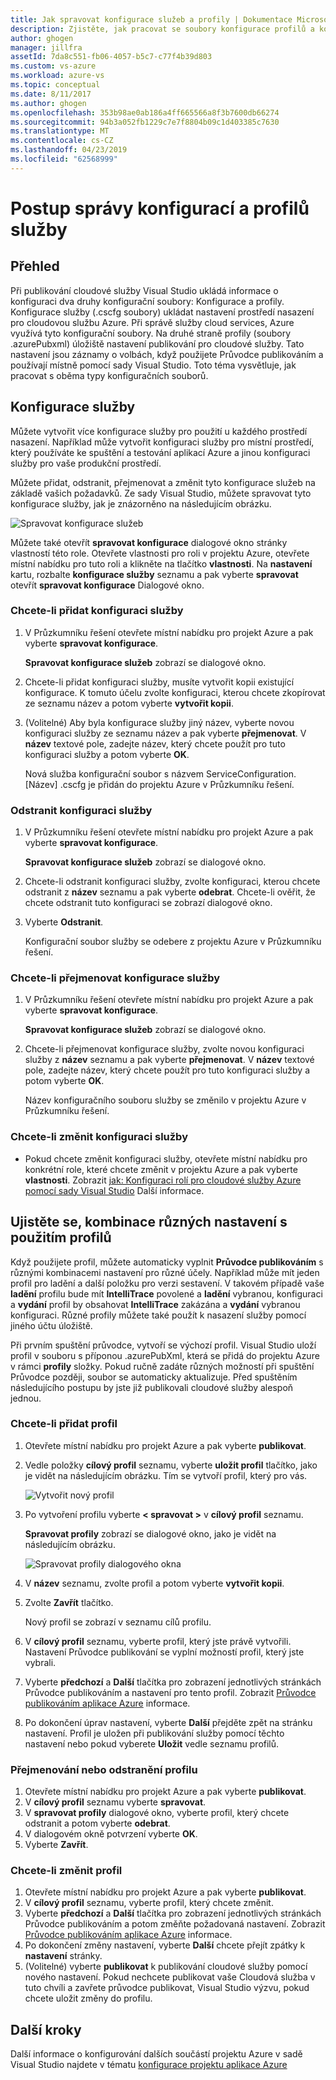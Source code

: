 ```yaml
---
title: Jak spravovat konfigurace služeb a profily | Dokumentace Microsoftu
description: Zjistěte, jak pracovat se soubory konfigurace profilů a konfigurace služby | které ukládání nastavení prostředí nasazení a nastavení publikování pro cloudové služby.
author: ghogen
manager: jillfra
assetId: 7da8c551-fb06-4057-b5c7-c77f4b39d803
ms.custom: vs-azure
ms.workload: azure-vs
ms.topic: conceptual
ms.date: 8/11/2017
ms.author: ghogen
ms.openlocfilehash: 353b98ae0ab186a4ff665566a8f3b7600db66274
ms.sourcegitcommit: 94b3a052fb1229c7e7f8804b09c1d403385c7630
ms.translationtype: MT
ms.contentlocale: cs-CZ
ms.lasthandoff: 04/23/2019
ms.locfileid: "62568999"
---
```

# <a name="how-to-manage-service-configurations-and-profiles"></a>Postup správy konfigurací a profilů služby
## <a name="overview"></a>Přehled
Při publikování cloudové služby Visual Studio ukládá informace o konfiguraci dva druhy konfigurační soubory: Konfigurace a profily. Konfigurace služby (.cscfg soubory) ukládat nastavení prostředí nasazení pro cloudovou službu Azure. Při správě služby cloud services, Azure využívá tyto konfigurační soubory. Na druhé straně profily (soubory .azurePubxml) úložiště nastavení publikování pro cloudové služby. Tato nastavení jsou záznamy o volbách, když použijete Průvodce publikováním a používají místně pomocí sady Visual Studio. Toto téma vysvětluje, jak pracovat s oběma typy konfiguračních souborů.

## <a name="service-configurations"></a>Konfigurace služby
Můžete vytvořit více konfigurace služby pro použití u každého prostředí nasazení. Například může vytvořit konfiguraci služby pro místní prostředí, který používáte ke spuštění a testování aplikací Azure a jinou konfiguraci služby pro vaše produkční prostředí.

Můžete přidat, odstranit, přejmenovat a změnit tyto konfigurace služeb na základě vašich požadavků. Ze sady Visual Studio, můžete spravovat tyto konfigurace služby, jak je znázorněno na následujícím obrázku.

![Spravovat konfigurace služeb](./media/vs-azure-tools-service-configurations-and-profiles-how-to-manage/manage-service-config.png)

Můžete také otevřít **spravovat konfigurace** dialogové okno stránky vlastností této role. Otevřete vlastnosti pro roli v projektu Azure, otevřete místní nabídku pro tuto roli a klikněte na tlačítko **vlastnosti**. Na **nastavení** kartu, rozbalte **konfigurace služby** seznamu a pak vyberte **spravovat** otevřít **spravovat konfigurace** Dialogové okno.

### <a name="to-add-a-service-configuration"></a>Chcete-li přidat konfiguraci služby
1. V Průzkumníku řešení otevřete místní nabídku pro projekt Azure a pak vyberte **spravovat konfigurace**.

    **Spravovat konfigurace služeb** zobrazí se dialogové okno.
2. Chcete-li přidat konfiguraci služby, musíte vytvořit kopii existující konfigurace. K tomuto účelu zvolte konfiguraci, kterou chcete zkopírovat ze seznamu název a potom vyberte **vytvořit kopii**.
3. (Volitelné) Aby byla konfigurace služby jiný název, vyberte novou konfiguraci služby ze seznamu název a pak vyberte **přejmenovat**. V **název** textové pole, zadejte název, který chcete použít pro tuto konfiguraci služby a potom vyberte **OK**.

    Nová služba konfigurační soubor s názvem ServiceConfiguration. [Název] .cscfg je přidán do projektu Azure v Průzkumníku řešení.

### <a name="to-delete-a-service-configuration"></a>Odstranit konfiguraci služby
1. V Průzkumníku řešení otevřete místní nabídku pro projekt Azure a pak vyberte **spravovat konfigurace**.

    **Spravovat konfigurace služeb** zobrazí se dialogové okno.
2. Chcete-li odstranit konfiguraci služby, zvolte konfiguraci, kterou chcete odstranit z **název** seznamu a pak vyberte **odebrat**. Chcete-li ověřit, že chcete odstranit tuto konfiguraci se zobrazí dialogové okno.
3. Vyberte **Odstranit**.

     Konfigurační soubor služby se odebere z projektu Azure v Průzkumníku řešení.

### <a name="to-rename-a-service-configuration"></a>Chcete-li přejmenovat konfigurace služby
1. V Průzkumníku řešení otevřete místní nabídku pro projekt Azure a pak vyberte **spravovat konfigurace**.

    **Spravovat konfigurace služeb** zobrazí se dialogové okno.
2. Chcete-li přejmenovat konfigurace služby, zvolte novou konfiguraci služby z **název** seznamu a pak vyberte **přejmenovat**. V **název** textové pole, zadejte název, který chcete použít pro tuto konfiguraci služby a potom vyberte **OK**.

    Název konfiguračního souboru služby se změnilo v projektu Azure v Průzkumníku řešení.

### <a name="to-change-a-service-configuration"></a>Chcete-li změnit konfiguraci služby
* Pokud chcete změnit konfiguraci služby, otevřete místní nabídku pro konkrétní role, které chcete změnit v projektu Azure a pak vyberte **vlastnosti**. Zobrazit [jak: Konfiguraci rolí pro cloudové služby Azure pomocí sady Visual Studio](vs-azure-tools-configure-roles-for-cloud-service.md) Další informace.

## <a name="make-different-setting-combinations-by-using-profiles"></a>Ujistěte se, kombinace různých nastavení s použitím profilů
Když použijete profil, můžete automaticky vyplnit **Průvodce publikováním** s různými kombinacemi nastavení pro různé účely. Například může mít jeden profil pro ladění a další položku pro verzi sestavení. V takovém případě vaše **ladění** profilu bude mít **IntelliTrace** povolené a **ladění** vybranou, konfiguraci a **vydání** profil by obsahovat **IntelliTrace** zakázána a **vydání** vybranou konfiguraci. Různé profily můžete také použít k nasazení služby pomocí jiného účtu úložiště.

Při prvním spuštění průvodce, vytvoří se výchozí profil. Visual Studio uloží profil v souboru s příponou .azurePubXml, která se přidá do projektu Azure v rámci **profily** složky. Pokud ručně zadáte různých možností při spuštění Průvodce později, soubor se automaticky aktualizuje. Před spuštěním následujícího postupu by jste již publikovali cloudové služby alespoň jednou.

### <a name="to-add-a-profile"></a>Chcete-li přidat profil
1. Otevřete místní nabídku pro projekt Azure a pak vyberte **publikovat**.
2. Vedle položky **cílový profil** seznamu, vyberte **uložit profil** tlačítko, jako je vidět na následujícím obrázku. Tím se vytvoří profil, který pro vás.

    ![Vytvořit nový profil](./media/vs-azure-tools-service-configurations-and-profiles-how-to-manage/create-new-profile.png)
3. Po vytvoření profilu vyberte **< spravovat >** v **cílový profil** seznamu.

    **Spravovat profily** zobrazí se dialogové okno, jako je vidět na následujícím obrázku.

    ![Spravovat profily dialogového okna](./media/vs-azure-tools-service-configurations-and-profiles-how-to-manage/manage-profiles.png)
4. V **název** seznamu, zvolte profil a potom vyberte **vytvořit kopii**.
5. Zvolte **Zavřít** tlačítko.

    Nový profil se zobrazí v seznamu cílů profilu.
6. V **cílový profil** seznamu, vyberte profil, který jste právě vytvořili. Nastavení Průvodce publikování se vyplní možností profil, který jste vybrali.
7. Vyberte **předchozí** a **Další** tlačítka pro zobrazení jednotlivých stránkách Průvodce publikováním a nastavení pro tento profil. Zobrazit [Průvodce publikováním aplikace Azure](http://go.microsoft.com/fwlink/p/?LinkID=623085) informace.
8. Po dokončení úprav nastavení, vyberte **Další** přejděte zpět na stránku nastavení. Profil je uložen při publikování služby pomocí těchto nastavení nebo pokud vyberete **Uložit** vedle seznamu profilů.

### <a name="to-rename-or-delete-a-profile"></a>Přejmenování nebo odstranění profilu
1. Otevřete místní nabídku pro projekt Azure a pak vyberte **publikovat**.
2. V **cílový profil** seznamu vyberte **spravovat**.
3. V **spravovat profily** dialogové okno, vyberte profil, který chcete odstranit a potom vyberte **odebrat**.
4. V dialogovém okně potvrzení vyberte **OK**.
5. Vyberte **Zavřít**.

### <a name="to-change-a-profile"></a>Chcete-li změnit profil
1. Otevřete místní nabídku pro projekt Azure a pak vyberte **publikovat**.
2. V **cílový profil** seznamu, vyberte profil, který chcete změnit.
3. Vyberte **předchozí** a **Další** tlačítka pro zobrazení jednotlivých stránkách Průvodce publikováním a potom změňte požadovaná nastavení. Zobrazit [Průvodce publikováním aplikace Azure](http://go.microsoft.com/fwlink/p/?LinkID=623085) informace.
4. Po dokončení změny nastavení, vyberte **Další** chcete přejít zpátky k **nastavení** stránky.
5. (Volitelné) vyberte **publikovat** k publikování cloudové služby pomocí nového nastavení. Pokud nechcete publikovat vaše Cloudová služba v tuto chvíli a zavřete průvodce publikovat, Visual Studio výzvu, pokud chcete uložit změny do profilu.

## <a name="next-steps"></a>Další kroky
Další informace o konfigurování dalších součástí projektu Azure v sadě Visual Studio najdete v tématu [konfigurace projektu aplikace Azure](http://go.microsoft.com/fwlink/p/?LinkID=623075)

